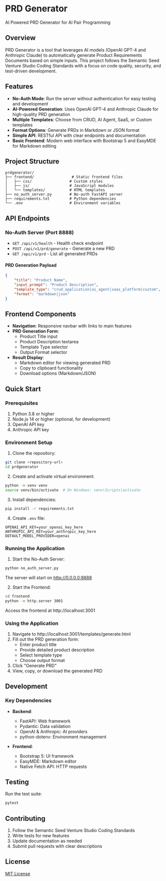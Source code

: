 # PRD Generator
AI Powered PRD Generator for AI Pair Programming

## Overview

PRD Generator is a tool that leverages AI models (OpenAI GPT-4 and Anthropic Claude) to automatically generate Product Requirements Documents based on simple inputs. This project follows the Semantic Seed Venture Studio Coding Standards with a focus on code quality, security, and test-driven development.

## Features

- **No-Auth Mode**: Run the server without authentication for easy testing and development
- **AI-Powered Generation**: Uses OpenAI GPT-4 and Anthropic Claude for high-quality PRD generation
- **Multiple Templates**: Choose from CRUD, AI Agent, SaaS, or Custom templates
- **Format Options**: Generate PRDs in Markdown or JSON format
- **Simple API**: RESTful API with clear endpoints and documentation
- **Basic Frontend**: Modern web interface with Bootstrap 5 and EasyMDE for Markdown editing

## Project Structure

```
prdgenerator/
├── frontend/                 # Static frontend files
│   ├── css/                 # Custom styles
│   ├── js/                  # JavaScript modules
│   └── templates/           # HTML templates
├── no_auth_server.py        # No-auth FastAPI server
├── requirements.txt         # Python dependencies
└── .env                     # Environment variables
```

## API Endpoints

### No-Auth Server (Port 8888)

- `GET /api/v1/health` - Health check endpoint
- `POST /api/v1/prd/generate` - Generate a new PRD
- `GET /api/v1/prd` - List all generated PRDs

#### PRD Generation Payload
```json
{
    "title": "Product Name",
    "input_prompt": "Product Description",
    "template_type": "crud_application|ai_agent|saas_platform|custom",
    "format": "markdown|json"
}
```

## Frontend Components

- **Navigation**: Responsive navbar with links to main features
- **PRD Generation Form**: 
  - Product Title input
  - Product Description textarea
  - Template Type selector
  - Output Format selector
- **Result Display**:
  - Markdown editor for viewing generated PRD
  - Copy to clipboard functionality
  - Download options (Markdown/JSON)

## Quick Start

### Prerequisites

1. Python 3.8 or higher
2. Node.js 14 or higher (optional, for development)
3. OpenAI API key
4. Anthropic API key

### Environment Setup

1. Clone the repository:
```bash
git clone <repository-url>
cd prdgenerator
```

2. Create and activate virtual environment:
```bash
python -m venv venv
source venv/bin/activate  # On Windows: venv\Scripts\activate
```

3. Install dependencies:
```bash
pip install -r requirements.txt
```

4. Create `.env` file:
```env
OPENAI_API_KEY=your_openai_key_here
ANTHROPIC_API_KEY=your_anthropic_key_here
DEFAULT_MODEL_PROVIDER=openai
```

### Running the Application

1. Start the No-Auth Server:
```bash
python no_auth_server.py
```
The server will start on http://0.0.0.0:8888

2. Start the Frontend:
```bash
cd frontend
python -m http.server 3001
```
Access the frontend at http://localhost:3001

### Using the Application

1. Navigate to http://localhost:3001/templates/generate.html
2. Fill out the PRD generation form:
   - Enter product title
   - Provide detailed product description
   - Select template type
   - Choose output format
3. Click "Generate PRD"
4. View, copy, or download the generated PRD

## Development

### Key Dependencies

- **Backend**:
  - FastAPI: Web framework
  - Pydantic: Data validation
  - OpenAI & Anthropic: AI providers
  - python-dotenv: Environment management

- **Frontend**:
  - Bootstrap 5: UI framework
  - EasyMDE: Markdown editor
  - Native Fetch API: HTTP requests

## Testing

Run the test suite:
```bash
pytest
```

## Contributing

1. Follow the Semantic Seed Venture Studio Coding Standards
2. Write tests for new features
3. Update documentation as needed
4. Submit pull requests with clear descriptions

## License

[MIT License](LICENSE)
